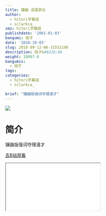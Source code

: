 ```yaml
---
title: 镰鼬 混蛋家伙
author:
  - hitori字幕组
  - sclarkca_
zmz: hitori字幕组
publishdate: '2001-01-03'
bangumi: 段子
date: '2018-10-03'
slug: 2018-09-12-NA-31552198
description: 段子&#8226;NA
weight: 18997.0
bangumis:
  - 段子
tags:
categories:
  - hitori字幕组
  - sclarkca_

brief: "镰鼬版强词夺理漫才"
---
```

![](https://i.imgur.com/02e17CH.jpg)
# 简介  
镰鼬版强词夺理漫才  

[去B站观看](https://www.bilibili.com/video/av31552198/)
<div class ="resp-container"><iframe class="testiframe" src="//player.bilibili.com/player.html?aid=31552198"", scrolling="no", allowfullscreen="true" > </iframe></div> 
